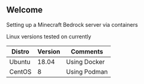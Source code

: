 ## Welcome

Setting up a Minecraft Bedrock server via containers

Linux versions tested on currently

| Distro | Version | Comments |
| - | - | - | 
| Ubuntu | 18.04 | Using Docker |
| CentOS | 8 | Using Podman |
